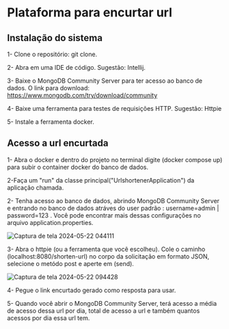 # Plataforma para encurtar url

## Instalação do sistema

1- Clone o repositório: git clone.

2- Abra em uma IDE de código. Sugestão: Intellij.

3- Baixe o MongoDB Community Server para ter acesso ao banco de dados.
    O link para download: https://www.mongodb.com/try/download/community

4- Baixe uma ferramenta para testes de requisições HTTP. Sugestão: Httpie

5- Instale a ferramenta docker.

## Acesso a url encurtada

1- Abra o docker e dentro do projeto no terminal digite (docker compose up) para subir o container docker do banco de dados.  

2-Faça um "run" da classe principal("UrlshortenerApplication") da aplicação chamada.

2- Tenha acesso ao banco de dados, abrindo MongoDB Community Server e entrando no banco de dados atráves
do user padrão : username=admin | password=123 . Você pode encontrar mais dessas configurações no arquivo application.properties.

![Captura de tela 2024-05-22 044111](https://github.com/alicecavalcanti/url-shortener/assets/110575974/8dc102f3-deb2-4a34-bb0d-d43320d3a93a)

3- Abra o httpie (ou a ferramenta que você escolheu). Cole o caminho (localhost:8080/shorten-url) no corpo da solicitação em formato JSON, selecione o metódo post e aperte em (send).

![Captura de tela 2024-05-22 094428](https://github.com/alicecavalcanti/url-shortener/assets/110575974/11d87676-87e2-40d2-931e-31bc3eb94212)


4- Pegue o link encurtado gerado como resposta para usar.

5- Quando você abrir o  MongoDB Community Server, terá acesso a média de acesso dessa url por dia, total de acesso a url e também quantos acessos por dia essa url tem.
